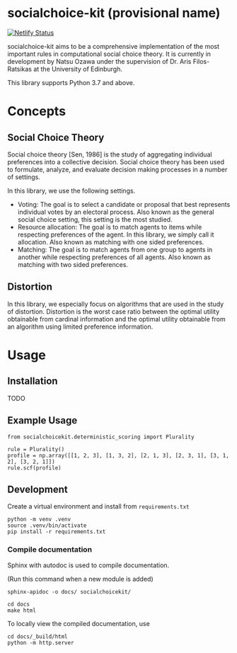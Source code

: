 # socialchoice-kit (provisional name)

[![Netlify Status](https://api.netlify.com/api/v1/badges/b284a5ad-ff4f-4acd-98f8-7ee0c5ed08fb/deploy-status)](https://app.netlify.com/sites/socialchoice-kit/deploys)

socialchoice-kit aims to be a comprehensive implementation of the most important rules in computational social choice theory. It is currently in development by Natsu Ozawa under the supervision of Dr. Aris Filos-Ratsikas at the University of Edinburgh.

This library supports Python 3.7 and above.

# Concepts

## Social Choice Theory

Social choice theory [Sen, 1986] is the study of aggregating individual preferences into a collective decision. Social choice theory has been used to formulate, analyze, and evaluate decision making processes in a number of settings.

In this library, we use the following settings.

- Voting: The goal is to select a candidate or proposal that best represents individual votes by an electoral process. Also known as the general social choice setting, this setting is the most studied.
- Resource allocation: The goal is to match agents to items while respecting preferences of the agent. In this library, we simply call it allocation. Also known as matching with one sided preferences.
- Matching: The goal is to match agents from one group to agents in another while respecting preferences of all agents. Also known as matching with two sided preferences.

## Distortion

In this library, we especially focus on algorithms that are used in the study of distortion. Distortion is the worst case ratio between the optimal utility obtainable from cardinal information and the optimal utility obtainable from an algorithm using limited preference information.

# Usage

## Installation

TODO

## Example Usage

```
from socialchoicekit.deterministic_scoring import Plurality

rule = Plurality()
profile = np.array([[1, 2, 3], [1, 3, 2], [2, 1, 3], [2, 3, 1], [3, 1, 2], [3, 2, 1]])
rule.scf(profile)
```

## Development

Create a virtual environment and install from `requirements.txt`
```
python -m venv .venv
source .venv/bin/activate
pip install -r requirements.txt
```

### Compile documentation
Sphinx with autodoc is used to compile documentation.

(Run this command when a new module is added)
```
sphinx-apidoc -o docs/ socialchoicekit/
```

```
cd docs
make html
```

To locally view the compiled documentation, use
```
cd docs/_build/html
python -m http.server
```
